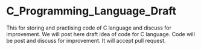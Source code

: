 # C_Programming_Language_Draft
This for storing and practising code of C language and discuss for improvement. We will post here draft idea of code for C language. Code will be post and discuss for improvement. It will accept pull request. 
